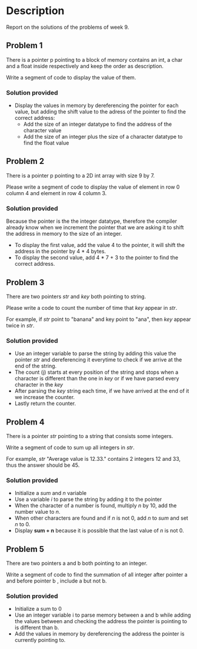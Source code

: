 # Description
Report on the solutions of the problems of week 9.

## Problem 1
There is a pointer p pointing to a block of memory contains an int, a char and a float inside respectively and keep the order as description.

Write a segment of code to display the value of them.

### Solution provided
* Display the values in memory by dereferencing the pointer for each value, but adding the shift value to the adress of the pointer to find the correct address:
    - Add the size of an integer datatype to find the address of the character value
    - Add the size of an integer plus the size of a character datatype to find the float value

## Problem 2
There is a pointer p pointing to a 2D int array with size 9 by 7.

Please write a segment of code to display the value of element in row 0 column 4 and element in row 4 column 3.

### Solution provided
Because the pointer is the the integer datatype, therefore the compiler already know when we increment the pointer that we are asking it to shift the address in memory to the size of an integer.
* To display the first value, add the value 4 to the pointer, it will shift the address in the pointer by 4 * 4 bytes.
* To display the second value, add 4 * 7 + 3 to the pointer to find the correct address. 

## Problem 3
There are two pointers *str* and *key* both pointing to string.

Please write a code to count the number of time that *key* appear in *str*.

For example, if *str*  point to "banana" and key  point to "ana", then *key* appear twice in *str*.

### Solution provided 
* Use an integer variable to parse the string by adding this value the pointer *str* and dereferencing it everytime to check if we arrive at the end of the string.
* The count (j) starts at every position of the string and stops when a character is different than the one in *key* or if we have parsed every character in the *key*
* After parsing the *key* string each time, if we have arrived at the end of it we increase the counter.
* Lastly return the counter.

## Problem 4
There is a pointer *str* pointing to a string that consists some integers.

Write a segment of code to sum up all integers in *str*.

For example, *str* "Average value is 12.33." contains 2 integers 12 and 33, thus the answer should be 45.

### Solution provided
* Initialize a *sum* and *n* variable
* Use a variable *i* to parse the string by adding it to the pointer
* When the character of a number is found, multiply *n* by 10, add the number value to *n*.
* When other characters are found and if *n* is not 0, add *n* to *sum* and set *n* to 0.
* Display **sum + n** because it is possible that the last value of *n* is not 0.

## Problem 5
There are two pointers a and b both pointing to an integer.

Write a segment of code to find the summation of all integer after pointer a and before pointer b , include a but not b.

### Solution provided
* Initialize a sum to 0
* Use an integer variable i to parse memory between a and b while adding the values between and checking the address the pointer is pointing to is different than b.
* Add the values in memory by dereferencing the address the pointer is currently pointing to.